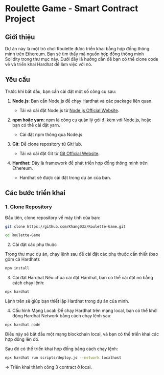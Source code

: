 # Roulette Game - Smart Contract Project

## Giới thiệu

Dự án này là một trò chơi Roulette được triển khai bằng hợp đồng thông minh trên Ethereum. Bạn sẽ tìm thấy mã nguồn hợp đồng thông minh Solidity trong thư mục này. Dưới đây là hướng dẫn để bạn có thể clone code về và triển khai Hardhat để làm việc với nó.

## Yêu cầu

Trước khi bắt đầu, bạn cần cài đặt một số công cụ sau:

1. **Node.js**: Bạn cần Node.js để chạy Hardhat và các package liên quan.
   - Tải và cài đặt Node.js từ [Node.js Official Website](https://nodejs.org/).
   
2. **npm hoặc yarn**: npm là công cụ quản lý gói đi kèm với Node.js, hoặc bạn có thể cài đặt yarn.
   - Cài đặt npm thông qua Node.js.


3. **Git**: Để clone repository từ GitHub.
   - Tải và cài đặt Git từ [Git Official Website](https://git-scm.com/).

4. **Hardhat**: Đây là framework để phát triển hợp đồng thông minh trên Ethereum.
   - Hardhat sẽ được cài đặt trong dự án của bạn.

## Các bước triển khai

### 1. Clone Repository

Đầu tiên, clone repository về máy tính của bạn:

```bash
git clone https://github.com/Khang03z/Roulette-Game.git

cd Roulette-Game

```

2. Cài đặt các phụ thuộc

Trong thư mục dự án, chạy lệnh sau để cài đặt các phụ thuộc cần thiết (bao gồm cả Hardhat): 

```bash
npm install

```

3. Cài đặt Hardhat
Nếu chưa cài đặt Hardhat, bạn có thể cài đặt nó bằng cách chạy lệnh: 

``` bash
npx hardhat
```

Lệnh trên sẽ giúp bạn thiết lập Hardhat trong dự án của mình. 

4. Cấu hình Mạng Local: Để chạy Hardhat trên mạng local, bạn có thể khởi động Hardhat Network bằng cách chạy lệnh sau: 

``` bash
npx hardhat node
```

Điều này sẽ bắt đầu một mạng blockchain local, và bạn có thể triển khai các hợp đồng lên đó.

Sau đó có thể triển khai hợp đồng bằng cách chạy lệnh: 
``` bash
npx hardhat run scripts/deploy.js --network localhost
```

=> Triển khai thành công 3 contract ở local. 
